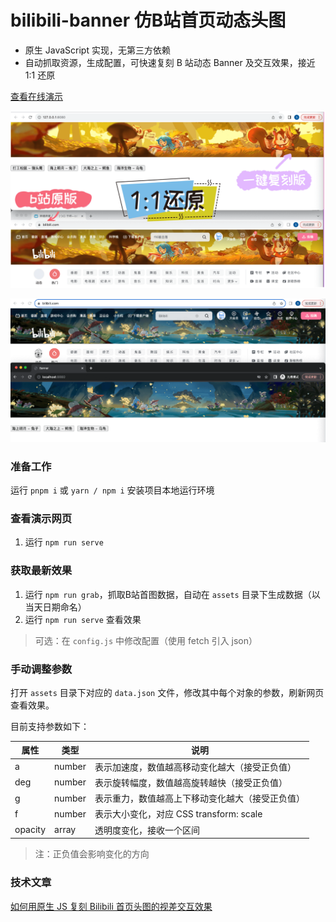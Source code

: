 <!--
 * @Author: ShawnPhang
 * @Date: 2023-10-03 22:51:33
 * @Description:  
 * @LastEditors: ShawnPhang <https://m.palxp.cn>
 * @LastEditTime: 2023-10-26 11:39:21
-->

# bilibili-banner 仿B站首页动态头图

- 原生 JavaScript 实现，无第三方依赖
- 自动抓取资源，生成配置，可快速复刻 B 站动态 Banner 及交互效果，接近 1:1 还原

[查看在线演示](https://palxiao.github.io/bilibili-banner/)

![](./preview0.png)

![](./preview1.png)


### 准备工作

运行 `pnpm i` 或 `yarn / npm i` 安装项目本地运行环境

### 查看演示网页

1. 运行 `npm run serve`

### 获取最新效果

1. 运行 `npm run grab`，抓取B站首图数据，自动在 `assets` 目录下生成数据（以当天日期命名）
2. 运行 `npm run serve` 查看效果

> 可选：在 `config.js` 中修改配置（使用 fetch 引入 json）

### 手动调整参数

打开 `assets` 目录下对应的 `data.json` 文件，修改其中每个对象的参数，刷新网页查看效果。

目前支持参数如下：

| 属性 | 类型 | 说明 |
| --- | --- | --- |
| a | number | 表示加速度，数值越高移动变化越大（接受正负值） |
| deg | number | 表示旋转幅度，数值越高旋转越快（接受正负值） |
| g | number | 表示重力，数值越高上下移动变化越大（接受正负值） |
| f | number | 表示大小变化，对应 CSS transform: scale |
| opacity | array | 透明度变化，接收一个区间 |

> 注：正负值会影响变化的方向

### 技术文章

[如何用原生 JS 复刻 Bilibili 首页头图的视差交互效果](https://juejin.cn/post/7269385060611997711)
